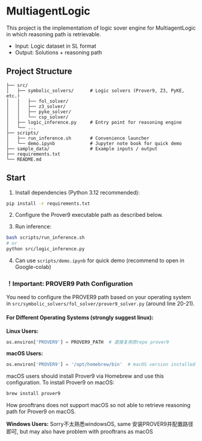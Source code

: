# MultiagentLogic
This project is the implementatiom of logic sover engine for MultiagentLogic in which reasoning path is retrievable.
- Input: Logic dataset in SL format
- Output: Solutions + reasoning path

## Project Structure

```text
├── src/                       
│   ├── symbolic_solvers/      # Logic solvers (Prover9, Z3, PyKE, etc.)
│   │   ├── fol_solver/
│   │   ├── z3_solver/
│   │   ├── pyke_solver/
│   │   └── csp_solver/
│   ├── logic_inference.py     # Entry point for reasoning engine
│   └── ...
├── scripts/
│   ├── run_inference.sh       # Convenience launcher
│   └── demo.ipynb             # Jupyter note book for quick demo
├── sample_data/               # Example inputs / output
├── requirements.txt           
└── README.md
```

## Start

1. Install dependencies (Python 3.12 recommended):
```bash
pip install -r requirements.txt
```

2. Configure the Prover9 executable path as described below.

3. Run inference:

```bash
bash scripts/run_inference.sh
# or
python src/logic_inference.py
```

4. Can use `scripts/demo.ipynb` for quick demo (recommend to open in Google-colab)


### ！Important: PROVER9 Path Configuration

You need to configure the PROVER9 path based on your operating system in `src/symbolic_solvers/fol_solver/prover9_solver.py` (around line 20-21).

#### For Different Operating Systems (strongly suggest linux):

**Linux Users:**
```python
os.environ['PROVER9'] = PROVER9_PATH  # 直接复用原repo prover9
```

**macOS Users:**
```python
os.environ['PROVER9'] = '/opt/homebrew/bin'  # macOS version installed via Homebrew
```
macOS users should install Prover9 via Homebrew and use this configuration. To install Prover9 on macOS:
```bash
brew install prover9
```
How prooftrans does not support macOS so not able to retrieve reasoning path for Prover9 on macOS.

**Windows Users:**
Sorry不太熟悉windowsOS, same 安装PROVER9并配置路径即可, but may also have problem with prooftrans as macOS
